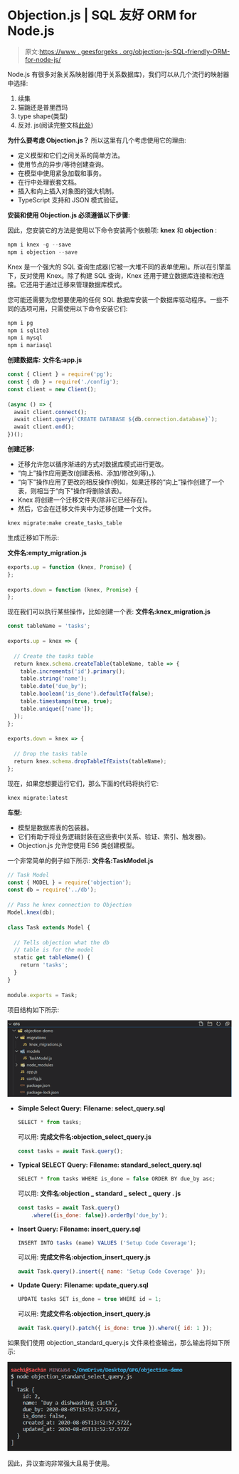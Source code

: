 # Objection.js | SQL 友好 ORM for Node.js

> 原文:[https://www . geesforgeks . org/objection-js-SQL-friendly-ORM-for-node-js/](https://www.geeksforgeeks.org/objection-js-sql-friendly-orm-for-node-js/)

Node.js 有很多对象关系映射器(用于关系数据库)，我们可以从几个流行的映射器中选择:

1.  续集
2.  猫鼬还是普里西玛
3.  type shape(类型)
4.  反对. js(阅读完整文档[此处](http://vincit.github.io/objection.js/))

**为什么要考虑 Objection.js？**
所以这里有几个考虑使用它的理由:

*   定义模型和它们之间关系的简单方法。
*   使用节点的异步/等待创建查询。
*   在模型中使用紧急加载和事务。
*   在行中处理嵌套文档。
*   插入和向上插入对象图的强大机制。
*   TypeScript 支持和 JSON 模式验证。

**安装和使用 Objection.js 必须遵循以下步骤:**

因此，您安装它的方法是使用以下命令安装两个依赖项: **knex** 和 **objection** :

```js
npm i knex -g --save
npm i objection --save
```

Knex 是一个强大的 SQL 查询生成器(它被一大堆不同的表单使用)。所以在引擎盖下，反对使用 Knex。除了构建 SQL 查询，Knex 还用于建立数据库连接和池连接。它还用于通过迁移来管理数据库模式。

您可能还需要为您想要使用的任何 SQL 数据库安装一个数据库驱动程序。一些不同的选项可用，只需使用以下命令安装它们:

```js
npm i pg
npm i sqlite3
npm i mysql
npm i mariasql

```

**创建数据库:**
**文件名:app.js**

```js
const { Client } = require('pg');
const { db } = require('./config');
const client = new Client();

(async () => {
  await client.connect();
  await client.query(`CREATE DATABASE ${db.connection.database}`);
  await client.end();
})();
```

**创建迁移:**

*   迁移允许您以循序渐进的方式对数据库模式进行更改。
*   “向上”操作应用更改(创建表格、添加/修改列等)。).
*   “向下”操作应用了更改的相反操作(例如，如果迁移的“向上”操作创建了一个表，则相当于“向下”操作将删除该表)。
*   Knex 将创建一个迁移文件夹(除非它已经存在)。
*   然后，它会在迁移文件夹中为迁移创建一个文件。

```js
knex migrate:make create_tasks_table
```

生成迁移如下所示:

**文件名:empty_migration.js**

```js
exports.up = function (knex, Promise) {
};

exports.down = function (knex, Promise) {
};
```

现在我们可以执行某些操作，比如创建一个表:
**文件名:knex_migration.js**

```js
const tableName = 'tasks';

exports.up = knex => {

  // Create the tasks table
  return knex.schema.createTable(tableName, table => {
    table.increments('id').primary();
    table.string('name');
    table.date('due_by');
    table.boolean('is_done').defaultTo(false);
    table.timestamps(true, true);
    table.unique(['name']);
  });
};

exports.down = knex => {

  // Drop the tasks table
  return knex.schema.dropTableIfExists(tableName);
};
```

现在，如果您想要运行它们，那么下面的代码将执行它:

```js
knex migrate:latest
```

**车型:**

*   模型是数据库表的包装器。
*   它们有助于将业务逻辑封装在这些表中(关系、验证、索引、触发器)。
*   Objection.js 允许您使用 ES6 类创建模型。

一个非常简单的例子如下所示:
**文件名:TaskModel.js**

```js
// Task Model
const { MODEL } = require('objection');
const db = require('../db');

// Pass he knex connection to Objection
Model.knex(db);

class Task extends Model {

  // Tells objection what the db 
  // table is for the model
  static get tableName() {
    return 'tasks';
  }
}

module.exports = Task;
```

项目结构如下所示:

![](img/ca2212a1c9a47f513fe20ab19f4054e8.png)

*   **Simple Select Query:**
    **Filename: select_query.sql**

    ```js
    SELECT * from tasks;
    ```

    可以用:
    **完成文件名:objection_select_query.js**

    ```js
    const tasks = await Task.query();
    ```

*   **Typical SELECT Query:**
    **Filename: standard_select_query.sql**

    ```js
    SELECT * from tasks WHERE is_done = false ORDER BY due_by asc;
    ```

    可以用:
    **文件名:objection _ standard _ select _ query . js**

    ```js
    const tasks = await Task.query()
        .where({is_done: false}).orderBy('due_by');
    ```

*   **Insert Query:**
    **Filename: insert_query.sql**

    ```js
    INSERT INTO tasks (name) VALUES ('Setup Code Coverage');
    ```

    可以用:
    **完成文件名:objection_insert_query.js**

    ```js
    await Task.query().insert({ name: 'Setup Code Coverage' });
    ```

*   **Update Query:**
    **Filename: update_query.sql**

    ```js
    UPDATE tasks SET is_done = true WHERE id = 1;
    ```

    可以用:
    **完成文件名:objection_insert_query.js**

    ```js
    await Task.query().patch({ is_done: true }).where({ id: 1 });
    ```

如果我们使用 objection_standard_query.js 文件来检查输出，那么输出将如下所示:

![](img/b48c616f5183a45f7320a317fa0c3fc3.png)

因此，异议查询非常强大且易于使用。